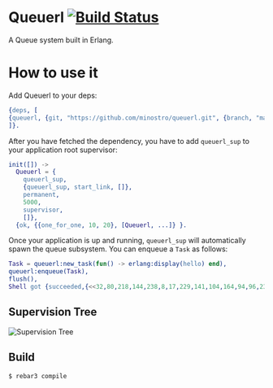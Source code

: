 Queuerl [![Build Status](https://secure.travis-ci.org/johannesh/ibrowse.png)](http://travis-ci.org/minostro/queuerl)
=====

A Queue system built in Erlang.

How to use it
=====
Add Queuerl to your deps:

```erlang
{deps, [
{queuerl, {git, "https://github.com/minostro/queuerl.git", {branch, "master"}}}
]}.
```
After you have fetched the dependency, you have to add `queuerl_sup` to your application root supervisor:

```erlang
init([]) ->
  Queuerl = {
    queuerl_sup,
    {queuerl_sup, start_link, []},
    permanent,
    5000,
    supervisor,
    []},
  {ok, {{one_for_one, 10, 20}, [Queuerl, ...]} }.
```

Once your application is up and running, `queuerl_sup` will automatically spawn the queue subsystem.  You can enqueue a `Task` as follows:

```erlang
Task = queuerl:new_task(fun() -> erlang:display(hello) end),
queuerl:enqueue(Task),
flush(),
Shell got {succeeded,{<<32,80,218,144,238,8,17,229,141,104,164,94,96,232,145,185>>}}
```

Supervision Tree
-----
![Supervision Tree](https://github.com/minostro/queuerl/blob/master/docs/supervision-tree.png "Supervision Tree")

Build
-----

    $ rebar3 compile
